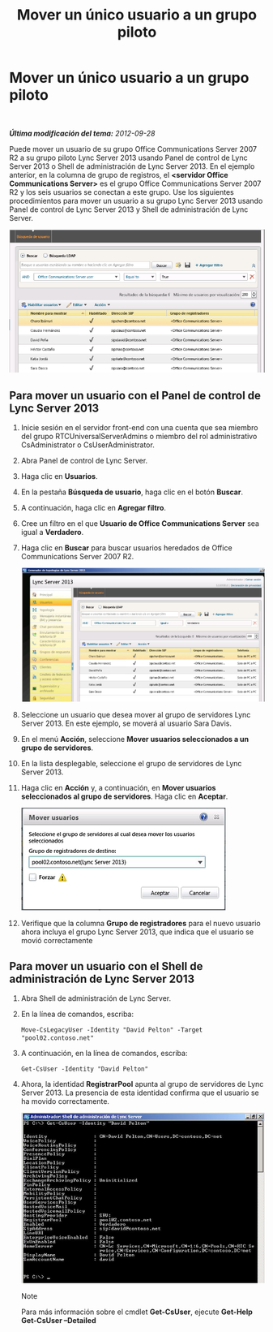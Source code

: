 ﻿---
title: Mover un único usuario a un grupo piloto
TOCTitle: Mover un único usuario a un grupo piloto
ms:assetid: 80d5b365-f153-4c61-a148-f9e18ce6e027
ms:mtpsurl: https://technet.microsoft.com/es-es/library/JJ688109(v=OCS.15)
ms:contentKeyID: 49889351
ms.date: 01/07/2017
mtps_version: v=OCS.15
ms.translationtype: HT
---

# Mover un único usuario a un grupo piloto

 

_**Última modificación del tema:** 2012-09-28_

Puede mover un usuario de su grupo Office Communications Server 2007 R2 a su grupo piloto Lync Server 2013 usando Panel de control de Lync Server 2013 o Shell de administración de Lync Server 2013. En el ejemplo anterior, en la columna de grupo de registros, el **\<servidor Office Communications Server\>** es el grupo Office Communications Server 2007 R2 y los seis usuarios se conectan a este grupo. Use los siguientes procedimientos para mover un usuario a su grupo Lync Server 2013 usando Panel de control de Lync Server 2013 y Shell de administración de Lync Server.

![Buscar usuarios de OCS en el Panel de control de Lync Server](images/JJ688109.d2008fd6-868b-4f26-84cf-57bb69e073d3(OCS.15).jpg "Buscar usuarios de OCS en el Panel de control de Lync Server")

## Para mover un usuario con el Panel de control de Lync Server 2013

1.  Inicie sesión en el servidor front-end con una cuenta que sea miembro del grupo RTCUniversalServerAdmins o miembro del rol administrativo CsAdministrator o CsUserAdministrator.

2.  Abra Panel de control de Lync Server.

3.  Haga clic en **Usuarios**.

4.  En la pestaña **Búsqueda de usuario**, haga clic en el botón **Buscar**.

5.  A continuación, haga clic en **Agregar filtro**.

6.  Cree un filtro en el que **Usuario de Office Communications Server** sea igual a **Verdadero**.

7.  Haga clic en **Buscar** para buscar usuarios heredados de Office Communications Server 2007 R2.
    
    ![Buscar usuarios de OCS en el Panel de control de Lync Server](images/JJ688109.09528349-7915-41e1-91b4-6ab5c12b1b38(OCS.15).jpg "Buscar usuarios de OCS en el Panel de control de Lync Server")  

8.  Seleccione un usuario que desea mover al grupo de servidores Lync Server 2013. En este ejemplo, se moverá al usuario Sara Davis.

9.  En el menú **Acción**, seleccione **Mover usuarios seleccionados a un grupo de servidores**.

10. En la lista desplegable, seleccione el grupo de servidores de Lync Server 2013.

11. Haga clic en **Acción** y, a continuación, en **Mover usuarios seleccionados al grupo de servidores**. Haga clic en **Aceptar**.
    
    ![Configuración del grupo de servidores de destino en el cuadro de diálogo Mover usuarios](images/JJ688109.d7dc0759-87c5-4c23-938f-361576621504(OCS.15).jpg "Configuración del grupo de servidores de destino en el cuadro de diálogo Mover usuarios")  

12. Verifique que la columna **Grupo de registradores** para el nuevo usuario ahora incluya el grupo Lync Server 2013, que indica que el usuario se movió correctamente

## Para mover un usuario con el Shell de administración de Lync Server 2013

1.  Abra Shell de administración de Lync Server.

2.  En la línea de comandos, escriba:
    
        Move-CsLegacyUser -Identity "David Pelton" -Target "pool02.contoso.net"

3.  A continuación, en la línea de comandos, escriba:
    
        Get-CsUser -Identity "David Pelton"

4.  Ahora, la identidad **RegistrarPool** apunta al grupo de servidores de Lync Server 2013. La presencia de esta identidad confirma que el usuario se ha movido correctamente.
    
    ![Resultado del cmdlet Get-CsUser con el filtro Identity](images/JJ205401.bc5d4672-8068-4475-b882-dbd305c801a9(OCS.15).jpg "Resultado del cmdlet Get-CsUser con el filtro Identity")  
    

    > [!NOTE]
    > Para más información sobre el cmdlet <STRONG>Get-CsUser</STRONG>, ejecute <STRONG>Get-Help Get-CsUser –Detailed</STRONG>


